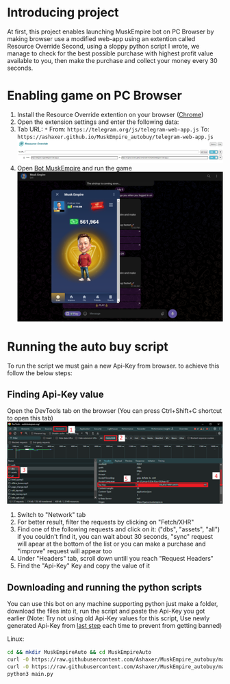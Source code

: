 # Introducing project
At first, this project enables launching MuskEmpire bot on PC Browser by making browser use a modified web-app using an extention called Resource Override
Second, using a sloppy python script I wrote, we manage to check for the best possible purchase with highest profit value available to you, then make the purchase and collect your money every 30 seconds.

# Enabling game on PC Browser
1. Install the Resource Override extention on your browser ([Chrome](https://chromewebstore.google.com/detail/resource-override/pkoacgokdfckfpndoffpifphamojphii))
2. Open the extension settings and enter the following data:
3. Tab URL: `*` From: `https://telegram.org/js/telegram-web-app.js` To: `https://ashaxer.github.io/MuskEmpire_autobuy/telegram-web-app.js`
![Extension settings](settings.png)
4. Open [Bot MuskEmpire](https://web.telegram.org/k/#?tgaddr=tg%3A%2F%2Fresolve%3Fdomain%3Dmuskempire_bot%26appname%3Dgame%26startapp%3Dhero521693536) and run the game
![Result](result.png)

# Running the auto buy script
To run the script we must gain a new Api-Key from browser. to achieve this follow the below steps:
## Finding Api-Key value
Open the DevTools tab on the browser (You can press Ctrl+Shift+C shortcut to open this tab)
![DevTools](api-key.png)
1. Switch to "Network" tab
2. For better result, filter the requests by clicking on "Fetch/XHR"
3. Find one of the following requests and click on it:
   ("dbs", "assets", "all")
   if you couldn't find it, you can wait about 30 seconds, "sync" request will apear at the bottom of the list
   or you can make a purchase and "improve" request will appear too
4. Under "Headers" tab, scroll down untill you reach "Request Headers"
5. Find the "Api-Key" Key and copy the value of it

## Downloading and running the python scripts
You can use this bot on any machine supporting python
just make a folder, download the files into it, run the script and paste the Api-Key you got earlier
(Note: Try not using old Api-Key values for this script, Use newly generated Api-Key from [last step](https://github.com/Ashaxer/MuskEmpire_autobuy/blob/main/README.md#finding-api-key-value) each time to prevent from getting banned)

Linux:
```bash
cd && mkdir MuskEmpireAuto && cd MuskEmpireAuto
curl -O https://raw.githubusercontent.com/Ashaxer/MuskEmpire_autobuy/main/elon_improve_calc.py
curl -O https://raw.githubusercontent.com/Ashaxer/MuskEmpire_autobuy/main/main.py
python3 main.py
```
